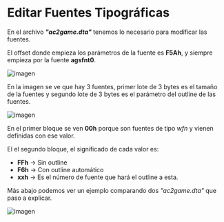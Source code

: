 # Editar Fuentes Tipográficas

En el archivo ***"ac2game.dta"*** tenemos lo necesario para modificar las fuentes.

El offset donde empieza los parámetros de la fuente es **F5Ah**, y siempre empieza por la fuente **agsfnt0**.

![imagen](https://user-images.githubusercontent.com/63190654/205697676-e1142360-7e18-469e-95a0-5371d60403dd.png)

En la imagen se ve que hay 3 fuentes, primer lote de 3 bytes es el tamaño de la fuentes y segundo lote de 3 bytes es el parámetro del outline de las fuentes.

![imagen](https://user-images.githubusercontent.com/63190654/205698950-a0df9986-2860-4ff1-ab89-0b33d0498f2f.png)

En el primer bloque se ven **00h** porque son fuentes de tipo *wfn* y vienen definidas con ese valor.

El el segundo bloque, el significado de cada valor es:
- **FFh** -> Sin outline
- **F6h** -> Con outline automático
- **xxh** -> Es el número de fuente que hará el outline a esta.

Más abajo podemos ver un ejemplo comparando dos *"ac2game.dta"* que paso a explicar.

![imagen](https://user-images.githubusercontent.com/63190654/205710106-1e44423f-dab8-4b95-b6eb-a134466a9c62.png)


